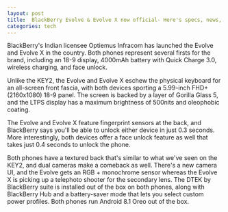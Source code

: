```yaml
---
layout: post
title:  BlackBerry Evolve & Evolve X now official- Here's specs, news, and everything you need to know
categories: tech
---
```


BlackBerry's Indian licensee Optiemus Infracom has launched the Evolve and Evolve X in the country. Both phones represent several firsts for the brand, including an 18-9 display, 4000mAh battery with Quick Charge 3.0, wireless charging, and face unlock.

Unlike the KEY2, the Evolve and Evolve X eschew the physical keyboard for an all-screen front fascia, with both devices sporting a 5.99-inch FHD+ (2160x1080) 18-9 panel. The screen is backed by a layer of Gorilla Glass 5, and the LTPS display has a maximum brightness of 500nits and oleophobic coating.

The Evolve and Evolve X feature fingerprint sensors at the back, and BlackBerry says you'll be able to unlock either device in just 0.3 seconds. More interestingly, both devices offer a face unlock feature as well that takes just 0.4 seconds to unlock the phone.

Both phones have a textured back that's similar to what we've seen on the KEY2, and dual cameras make a comeback as well. There's a new camera UI, and the Evolve gets an RGB + monochrome sensor whereas the Evolve X is picking up a telephoto shooter for the secondary lens. The DTEK by BlackBerry suite is installed out of the box on both phones, along with BlackBerry Hub and a battery-saver mode that lets you select custom power profiles. Both phones run Android 8.1 Oreo out of the box.